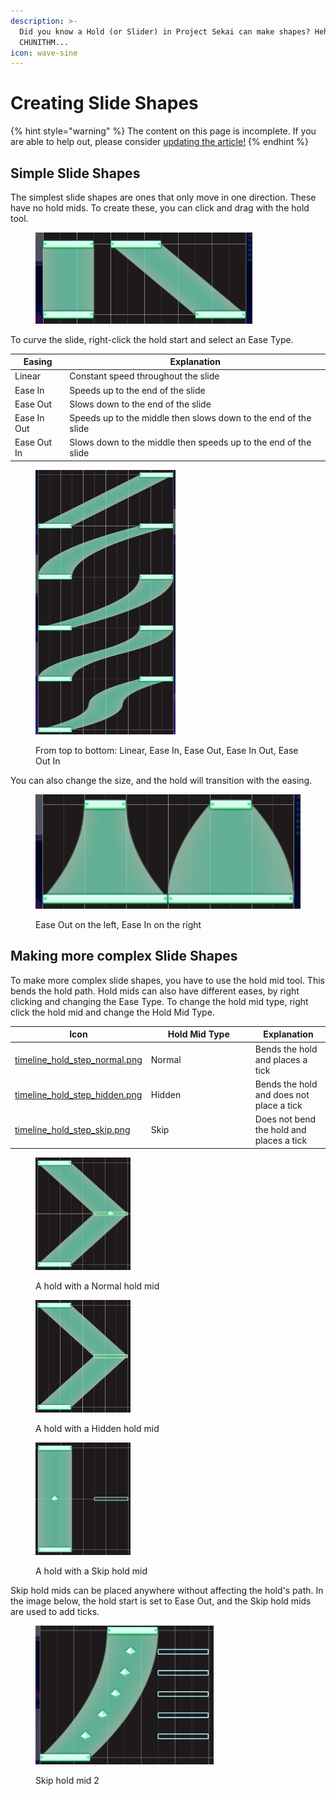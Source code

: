 ```yaml
---
description: >-
  Did you know a Hold (or Slider) in Project Sekai can make shapes? Heh, like
  CHUNITHM...
icon: wave-sine
---
```


# Creating Slide Shapes

{% hint style="warning" %}
The content on this page is incomplete. If you are able to help out, please consider [updating the article!](../getting-started/start-here.md)
{% endhint %}

## Simple Slide Shapes

The simplest slide shapes are ones that only move in one direction. These have no hold mids. To create these, you can click and drag with the hold tool.&#x20;

<figure><img src="../.gitbook/assets/image (27).png" alt="" width="347"><figcaption></figcaption></figure>

To curve the slide, right-click the hold start and select an Ease Type.&#x20;

| Easing      | Explanation                                                     |
| ----------- | --------------------------------------------------------------- |
| Linear      | Constant speed throughout the slide                             |
| Ease In     | Speeds up to the end of the slide                               |
| Ease Out    | Slows down to the end of the slide                              |
| Ease In Out | Speeds up to the middle then slows down to the end of the slide |
| Ease Out In | Slows down to the middle then speeds up to the end of the slide |

<figure><img src="../.gitbook/assets/image (28).png" alt="" width="224"><figcaption><p>From top to bottom: Linear, Ease In, Ease Out, Ease In Out, Ease Out In</p></figcaption></figure>

You can also change the size, and the hold will transition with the easing.

<figure><img src="../.gitbook/assets/image (29).png" alt=""><figcaption><p>Ease Out on the left, Ease In on the right</p></figcaption></figure>

## Making more complex Slide Shapes

To make more complex slide shapes, you have to use the hold mid tool. This bends the hold path. Hold mids can also have different eases, by right clicking and changing the Ease Type. To change the hold mid type, right click the hold mid and change the Hold Mid Type.

<table><thead><tr><th width="88" data-type="files">Icon</th><th width="153">Hold Mid Type</th><th>Explanation</th></tr></thead><tbody><tr><td><a href="../.gitbook/assets/timeline_hold_step_normal.png">timeline_hold_step_normal.png</a></td><td>Normal</td><td>Bends the hold and places a tick</td></tr><tr><td><a href="../.gitbook/assets/timeline_hold_step_hidden.png">timeline_hold_step_hidden.png</a></td><td>Hidden</td><td>Bends the hold and does not place a tick</td></tr><tr><td><a href="../.gitbook/assets/timeline_hold_step_skip.png">timeline_hold_step_skip.png</a></td><td>Skip</td><td>Does not bend the hold and places a tick</td></tr></tbody></table>

<div>

<figure><img src="../.gitbook/assets/image (30).png" alt="" width="152"><figcaption><p>A hold with a Normal hold mid</p></figcaption></figure>

 

<figure><img src="../.gitbook/assets/image (31).png" alt="" width="152"><figcaption><p>A hold with a Hidden hold mid</p></figcaption></figure>

 

<figure><img src="../.gitbook/assets/image (32).png" alt="" width="152"><figcaption><p>A hold with a Skip hold mid</p></figcaption></figure>

</div>

Skip hold mids can be placed anywhere without affecting the hold's path. In the image below, the hold start is set to Ease Out, and the Skip hold mids are used to add ticks.

<figure><img src="../.gitbook/assets/image (33).png" alt="" width="285"><figcaption><p>Skip hold mid 2</p></figcaption></figure>
